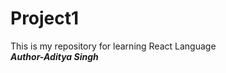 # Project1
This is my repository for learning React Language
<br><b><i>
Author-Aditya Singh
</b></i>
